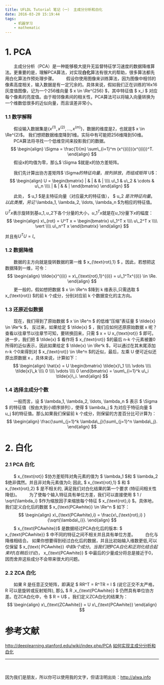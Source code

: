 ```yaml
---
title: UFLDL Tutorial 笔记（一） 主成分分析和白化
date: 2016-03-20 15:19:44
tags:
    - 机器学习
    - mathematic
---
```



# 1. PCA
　　主成分分析（PCA）是一种能够极大提升无监督特征学习速度的数据降维算法。更重要的是，理解PCA算法，对实现**白化**算法有很大的帮助，很多算法都先用白化算法作预处理步骤。
　　假设你使用图像来训练算法，因为图像中相邻的像素高度相关，输入数据是有一定冗余的。具体来说，假如我们正在训练的16x16灰度值图像，记为一个256维向量 $ x \in \Re^{256} $，其中特征值 $ x\_i $ 对应每个像素的亮度值。由于相邻像素间的相关性，PCA算法可以将输入向量转换为一个维数低很多的近似向量，而且误差非常小。

<!-- more -->

### 1.1 数学解释
　　假设输入数据集是$\{x^{(1)},x^{(2)},...,x^{(m)}\}$，数据的维度是2，也就是$ x \in \Re^{2}$。 我们想把数据维度降到1维。实际中有可能把256维降到50维。
　　PCA算法将寻找一个低维空间来投影我们的数据。
$$
\begin{align}
\Sigma = \frac{1}{m} \sum\_{i=1}^m (x^{(i)})(x^{(i)})^T.
\end{align}
$$
　　假设x的均值为零，那么$ \Sigma $就是x的协方差矩阵。

　　我们先计算出协方差矩阵$ \Sigma$的特征向量，按列排放，而组成矩阵$ U$：
$$
\begin{align}
U =
\begin{bmatrix}
| & | & & |  \\\\
u\_1 & u\_2 & \cdots & u\_n  \\\\
| & | & & |
\end{bmatrix} 		
\end{align}
$$

　　此处， $ u\_1 $是主特征向量（对应最大的特征值）， $ u\_2 $是次特征向量。以此类推，另记$ \lambda\_1, \lambda\_2, \ldots, \lambda\_n $为相应的特征值。

$U^Tx$表示旋转到基$u\_1,u\_2$下各个分量的大小，$u\_1^T x$就是在$u\_1$分量下$x$的幅度：
$$
\begin{align}
x\_{rot} =  U^T x = 
\begin{bmatrix} 
u\_1^T x \\\\
u\_2^T x \\\\
\vert  \\\\
u\_n^T x 
\end{bmatrix}       
\end{align}
$$

并且有$U^TU = I$。

### 1.2 数据降维
　　数据的主方向就是旋转数据的第一维 $ x\_{\text{rot},1} $ 。因此，若想把这数据降到一维，可令：
$$
\begin{align}
\tilde{x}^{(i)} = x\_{\text{rot},1}^{(i)} = u\_1^Tx^{(i)} \in \Re.
\end{align}
$$
　　更一般的，假如想把数据 $ x \in \Re^n $降到  k 维表示,只需选取 $ x\_{\text{rot}} $的前 k 个成分，分别对应前 k 个数据变化的主方向。


### 1.3 还原近似数据
　　现在，我们得到了原始数据 $ x \in \Re^n $ 的低维“压缩”表征量 $ \tilde{x} \in \Re^k $， 反过来，如果给定 $ \tilde{x} $ ，我们应如何还原原始数据 x 呢？查看以往章节以往章节可知，要转换回来，只需 $ x = U x\_{\text{rot}} $ 即可。进一步，我们把 $ \tilde{x} $ 看作将 $ x\_{\text{rot}} $的最后 n-k 个元素被置0所得的近似表示，因此如果给定 $ \tilde{x} \in \Re^k $，可以通过在其末尾添加 n-k 个0来得到对 $ x\_{\text{rot}} \in \Re^n $的近似，最后，左乘 U 便可近似还原出原数据 x 。具体来说，计算如下：
$$
\begin{align}
\hat{x}  = U
\begin{bmatrix}
\tilde{x}\_1 \\\\
\vdots \\\\
\tilde{x}\_k \\\\
0 \\\\
\vdots \\\\
0
\end{bmatrix}  
= \sum\_{i=1}^k u\_i \tilde{x}\_i.
\end{align}
$$


### 1.4 选择主成分个数
　　一般而言，设 $ \lambda\_1, \lambda\_2, \ldots, \lambda\_n $ 表示 $ \Sigma $ 的特征值（按由大到小顺序排列），使得 $ \lambda\_j $ 为对应于特征向量 $ u\_j $的特征值。那么如果我们保留前 k 个成分，则保留的方差百分比可计算为：
$$
\begin{align}
\frac{\sum\_{j=1}^k \lambda\_j}{\sum\_{j=1}^n \lambda\_j}.
\end{align}
$$
# 2. 白化
### 2.1 PCA 白化
　　$ x\_{\text{rot}} $协方差矩阵对角元素的值为 $ \lambda\_1 $和 $ \lambda\_2 $绝非偶然。并且非对角元素值为0; 因此, $ x\_{\text{rot},1} $ 和 $ x\_{\text{rot},2} $ 是不相关的, 满足我们对白化结果的第一个要求 (特征间相关性降低)。
　　为了使每个输入特征具有单位方差，我们可以直接使用 $ 1 / \sqrt{\lambda\_i} $作为缩放因子来缩放每个特征 $ x\_{\text{rot},i} $。具体地，我们定义白化后的数据 $ x\_{\text{PCAwhite}} \in \Re^n $ 如下：
$$
\begin{align}
x\_{\text{PCAwhite},i} = \frac{x\_{\text{rot},i} }{\sqrt{\lambda\_i}}.   
\end{align}
$$
　　$ x\_{\text{PCAwhite}}$ 是数据经过PCA白化后的版本: $ x\_{\text{PCAwhite}} $ 中不同的特征之间不相关并且具有单位方差。
　　白化与降维相结合。 如果你想要得到经过白化后的数据，并且比初始输入维数更低,可以仅保留 $ x\_{\text{ PCAwhite}} $中前 k 个成分。当我们把PCA白化和正则化结合起来时(在稍后讨论)，$ x\_{\text{PCAwhite}} $ 中最后的少量成分将总是接近于0，因而舍弃这些成分不会带来很大的问题。


### 2.2 ZCA 白化
　　如果 R 是任意正交矩阵，即满足 $ RR^T = R^TR = I $ (说它正交不太严格，R 可以是旋转或反射矩阵), 那么 $ R  \,x\_{\text{PCAwhite}} $ 仍然具有单位协方差。在ZCA白化中，令 $ R = U$ 。我们定义ZCA白化的结果为：
$$
\begin{align}
x\_{\text{ZCAwhite}} = U x\_{\text{PCAwhite}}
\end{align}
$$



# 参考文献
http://deeplearning.stanford.edu/wiki/index.php/PCA
[如何实现主成分分析和白化](http://ufldl.stanford.edu/wiki/index.php/实现主成分分析和白化)


----
　

因为我们是朋友，所以你可以使用我的文字，但请注明出处：http://alwa.info
